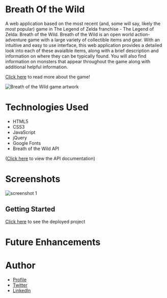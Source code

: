# Breath Of the Wild
A web application based on the most recent (and, some will say, likely the *most* popular) game in The Legend of Zelda franchise - The Legend of Zelda: Breath of the Wild. Breath of the Wild is an open world action-adventure game with a large variety of collectible items and gear. With an intuitive and easy to use interface, this web application provides a detailed look into each of these avaialble items, along with a brief description and information on where they can be typically found. You will also find information on monsters that appear throughout the game along with additional helpful information. 

[Click here](https://en.wikipedia.org/wiki/The_Legend_of_Zelda:_Breath_of_the_Wild) to read more about the game!

![Breath of the Wild game artwork](https://upload.wikimedia.org/wikipedia/en/c/c6/The_Legend_of_Zelda_Breath_of_the_Wild.jpg)

# Technologies Used 

- HTML5
- CSS3
- JavaScript
- jQuery
- Google Fonts
- Breath of the Wild API 

([Click here](https://gadhagod.github.io/Hyrule-Compendium-API/#/) to view the API documentation)

# Screenshots
![screenshot 1](./)

## Getting Started
[Click here](https://app.netlify.com/sites/botw-compendium/overview) to see the deployed project

# Future Enhancements

# Author
- [Profile]()
- [Twitter]()
- [LinkedIn]()
